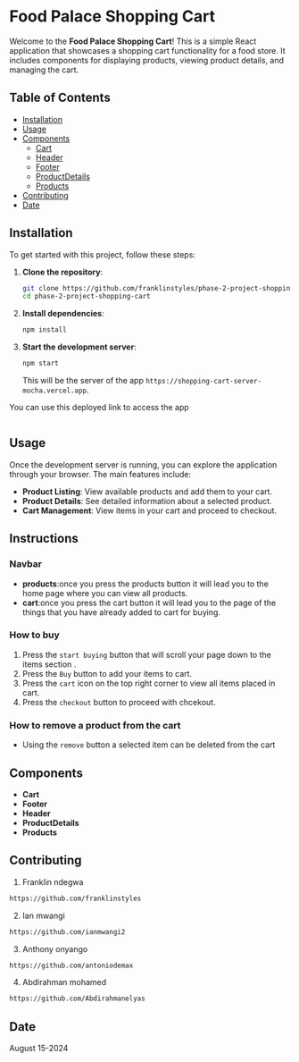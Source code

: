 # Food Palace Shopping Cart

Welcome to the **Food Palace Shopping Cart**! This is a simple React application that showcases a shopping cart functionality for a food store. It includes components for displaying products, viewing product details, and managing the cart.

## Table of Contents
- [Installation](#installation)
- [Usage](#usage)
- [Components](#components)
  - [Cart](#cart)
  - [Header](#header)
  - [Footer](#footer)
  - [ProductDetails](#productdetails)
  - [Products](#products)
- [Contributing](#contributing)
- [Date](#date)

## Installation

To get started with this project, follow these steps:

1. **Clone the repository**:
    ```bash
    git clone https://github.com/franklinstyles/phase-2-project-shopping-cart
    cd phase-2-project-shopping-cart
    ```

2. **Install dependencies**:
    ```bash
    npm install
    ```

3. **Start the development server**:
    ```bash
    npm start
    ```

   This will be the server of the app `https://shopping-cart-server-mocha.vercel.app`.
   
You can use this deployed link to access the app
```bash

```



## Usage

Once the development server is running, you can explore the application through your browser. The main features include:

- **Product Listing**: View available products and add them to your cart.
- **Product Details**: See detailed information about a selected product.
- **Cart Management**: View items in your cart and proceed to checkout.

## Instructions

### Navbar
- **products**:once you press the products button it will lead you to the home page where you can view all products.
- **cart**:once you press the cart button it will lead you to the page of the things that you have already added to cart for buying.

### How to buy
1. Press the `start buying` button that will scroll your page down to the items section .
2. Press the `Buy` button to add your items to cart.
3. Press the `cart` icon on the top right corner to view all items placed in cart.
4. Press the `checkout` button to proceed with chcekout.

### How to remove a product from the cart
- Using the `remove` button a selected item can be deleted from the cart

## Components

- **Cart**
- **Footer**
- **Header**
- **ProductDetails**
- **Products**

## Contributing

1. Franklin ndegwa
```bash
https://github.com/franklinstyles
```
2. Ian mwangi
```bash
https://github.com/ianmwangi2
```
3. Anthony onyango
```bash
https://github.com/antoniodemax
```
4. Abdirahman mohamed
```bash
https://github.com/Abdirahmanelyas
```

## Date
August 15-2024